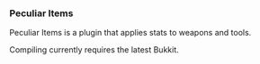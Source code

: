 <h3>Peculiar Items</h3>
<p>
Peculiar Items is a plugin that applies stats to weapons and tools.
</p>
<p>Compiling currently requires the latest Bukkit.</p>